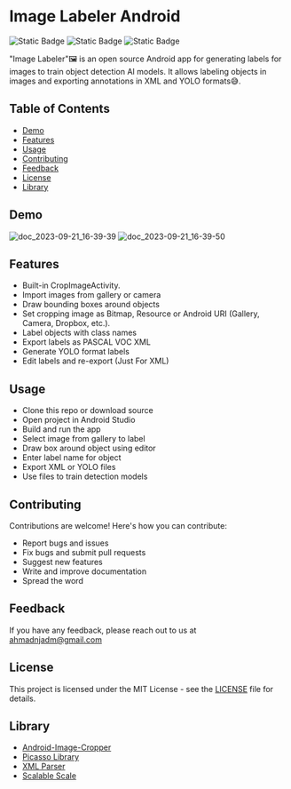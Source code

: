 
# Image Labeler Android

![Static Badge](https://img.shields.io/badge/License_%20-%20_%20MIT-7F52FF)
![Static Badge](https://img.shields.io/badge/Android%20Studio%20_%20-%20_%20Kotlin-7F52FF?logo=android%20studio)
![Static Badge](https://img.shields.io/badge/Open%20Source%20-7F52FF?logo=open%20access&logoColor=white)







"Image Labeler"🖼️ is an open source Android app for generating labels for images to train object detection AI models. It allows labeling objects in images and exporting annotations in XML and YOLO formats😅.

## Table of Contents
- [Demo](#Demo)
- [Features](#Features) 
- [Usage](#Usage)
- [Contributing](#Contributing)
- [Feedback](#Feedback)
- [License](#License)
- [Library](#Library)
  
## Demo
![doc_2023-09-21_16-39-39](https://github.com/MahdiAhmadnejad/Image-Labeler-android/assets/53077144/c7947ba9-4b40-4410-afeb-586b0fa74a7d)
![doc_2023-09-21_16-39-50](https://github.com/MahdiAhmadnejad/Image-Labeler-android/assets/53077144/8eafcc32-7350-45b3-abc8-96114fa90c9e)

## Features
- Built-in CropImageActivity.
- Import images from gallery or camera
- Draw bounding boxes around objects
- Set cropping image as Bitmap, Resource or Android URI (Gallery, Camera, Dropbox, etc.).
- Label objects with class names
- Export labels as PASCAL VOC XML
- Generate YOLO format labels
- Edit labels and re-export (Just For XML)

## Usage
- Clone this repo or download source
- Open project in Android Studio
- Build and run the app
- Select image from gallery to label
- Draw box around object using editor
- Enter label name for object
- Export XML or YOLO files
- Use files to train detection models

## Contributing

Contributions are welcome! Here's how you can contribute:

- Report bugs and issues
- Fix bugs and submit pull requests
- Suggest new features
- Write and improve documentation
- Spread the word

## Feedback

If you have any feedback, please reach out to us at ahmadnjadm@gmail.com

## License

This project is licensed under the MIT License - see the [LICENSE](LICENSE) file for details.

## Library 
- [Android-Image-Cropper](https://github.com/ArthurHub/Android-Image-Cropper)
- [Picasso Library](https://square.github.io/picasso/)
- [XML Parser](https://github.com/apache/xerces2-j)
- [Scalable Scale](https://github.com/intuit/sdp)



